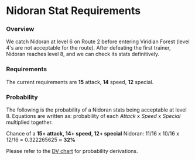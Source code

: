 # Nidoran Stat Requirements

### Overview

We catch Nidoran at level 6 on Route 2 before entering Viridian Forest (level 4's are not acceptable for the route). After defeating the first trainer, Nidoran reaches level 8, and we can check its stats definitively.

### Requirements

The current requirements are **15** attack, **14** speed, **12** special.

### Probability

The following is the probability of a Nidoran stats being acceptable at level 8. Equations are written as: probability of each *Attack* x *Speed* x *Special* multiplied together.

Chance of a **15+ attack, 14+ speed, 12+ special** Nidoran: 11/16 x 10/16 x 12/16 = 0.322265625 ≈ **32%**

Please refer to the [DV chart](https://github.com/jonese1234/PokeBotBad/blob/master/wiki/NidoranStats.md) for probability derivations.
